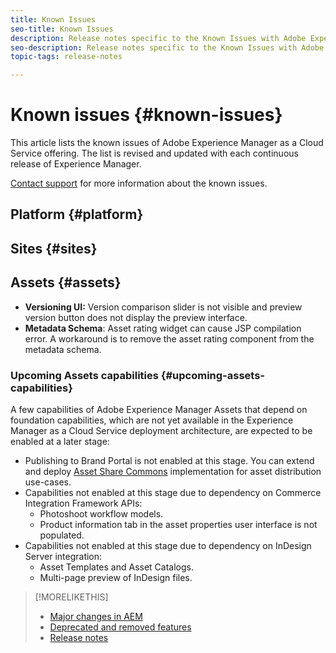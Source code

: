 ```yaml
---
title: Known Issues
seo-title: Known Issues
description: Release notes specific to the Known Issues with Adobe Experience Manager as a Cloud Service
seo-description: Release notes specific to the Known Issues with Adobe Experience Manager as a Cloud Service
topic-tags: release-notes

---
```


# Known issues {#known-issues}

This article lists the known issues of Adobe Experience Manager as a Cloud Service offering. The list is revised and updated with each continuous release of Experience Manager.

[Contact support](https://helpx.adobe.com/support/experience-manager.html) for more information about the known issues.

## Platform {#platform}

## Sites {#sites}

## Assets {#assets}

<!-- Jira label: assets-cloud-known-issues -->

* **Versioning UI:** Version comparison slider is not visible and preview version button does not display the preview interface. <!-- CQ-4284536 -->
* **Metadata Schema**: Asset rating widget can cause JSP compilation error. A workaround is to remove the asset rating component from the metadata schema. <!-- CQ-4282865 -->

### Upcoming Assets capabilities {#upcoming-assets-capabilities}

A few capabilities of Adobe Experience Manager Assets that depend on foundation capabilities, which are not yet available in the Experience Manager as a Cloud Service deployment architecture, are expected to be enabled at a later stage:

* Publishing to Brand Portal is not enabled at this stage. You can extend and deploy [Asset Share Commons](https://adobe-marketing-cloud.github.io/asset-share-commons/) implementation for asset distribution use-cases.
* Capabilities not enabled at this stage due to dependency on Commerce Integration Framework APIs:
  * Photoshoot workflow models.
  * Product information tab in the asset properties user interface is not populated.
* Capabilities not enabled at this stage due to dependency on InDesign Server integration:
  * Asset Templates and Asset Catalogs.
  * Multi-page preview of InDesign files.

>[!MORELIKETHIS]
>
>* [Major changes in AEM](aem-cloud-changes.md)
>* [Deprecated and removed features](deprecated-removed-features.md)
>* [Release notes](release-notes.md)
